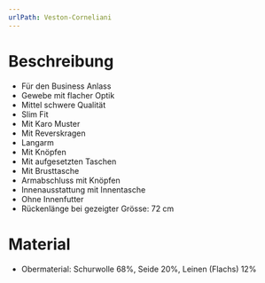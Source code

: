 ```yaml
---
urlPath: Veston-Corneliani
---
```


# Beschreibung
- Für den Business Anlass
- Gewebe mit flacher Optik
- Mittel schwere Qualität
- Slim Fit
- Mit Karo Muster
- Mit Reverskragen
- Langarm
- Mit Knöpfen
- Mit aufgesetzten Taschen
- Mit Brusttasche
- Armabschluss mit Knöpfen
- Innenausstattung mit Innentasche
- Ohne Innenfutter
- Rückenlänge bei gezeigter Grösse: 72 cm

# Material
- Obermaterial: Schurwolle 68%, Seide 20%, Leinen (Flachs) 12%
